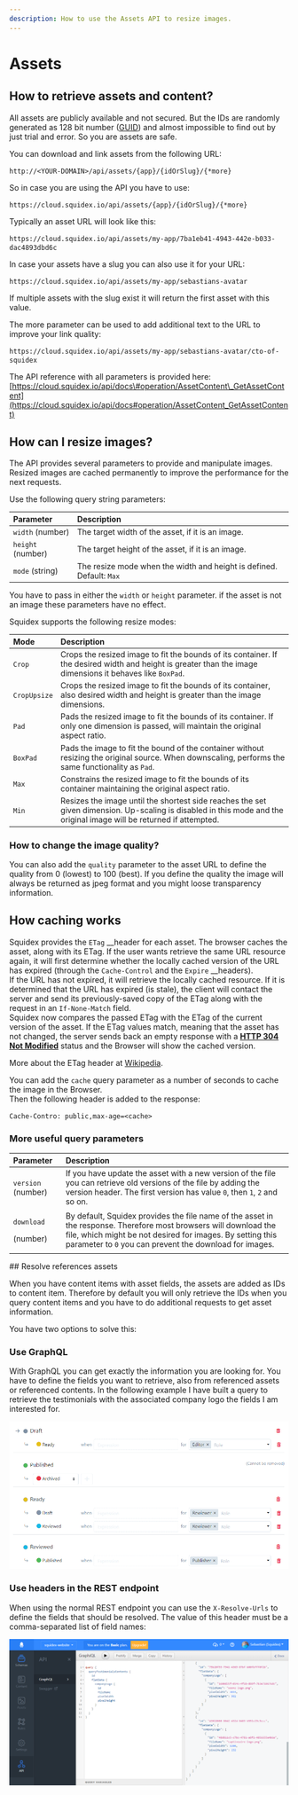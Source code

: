 ```yaml
---
description: How to use the Assets API to resize images.
---
```


# Assets

## How to retrieve assets and content?

All assets are publicly available and not secured. But the IDs are randomly generated as 128 bit number \([GUID](https://en.wikipedia.org/wiki/Universally_unique_identifier)\) and almost impossible to find out by just trial and error. So you are assets are safe.

You can download and link assets from the following URL:

```text
http://<YOUR-DOMAIN>/api/assets/{app}/{idOrSlug}/{*more}
```

So in case you are using the API you have to use:

```text
https://cloud.squidex.io/api/assets/{app}/{idOrSlug}/{*more}
```

Typically an asset URL will look like this:

```text
https://cloud.squidex.io/api/assets/my-app/7ba1eb41-4943-442e-b033-dac4893dbd6c
```

In case your assets have a slug you can also use it for your URL:

```text
https://cloud.squidex.io/api/assets/my-app/sebastians-avatar
```

If multiple assets with the slug exist it will return the first asset with this value.

The more parameter can be used to add additional text to the URL to improve your link quality:

```text
https://cloud.squidex.io/api/assets/my-app/sebastians-avatar/cto-of-squidex
```

The API reference with all parameters is provided here: [https://cloud.squidex.io/api/docs\#operation/AssetContent\_GetAssetContent](https://cloud.squidex.io/api/docs#operation/AssetContent_GetAssetContent)

## How can I resize images?

The API provides several parameters to provide and manipulate images. Resized images are cached permanently to improve the performance for the next requests.

Use the following query string parameters:

| Parameter | Description |
| :--- | :--- |
| `width` \(number\) | The target width of the asset, if it is an image.  |
| `height` \(number\) | The target height of the asset, if it is an image. |
| `mode` \(string\) | The resize mode when the width and height is defined. Default: `Max` |

You have to pass in either the `width` or `height` parameter. if the asset is not an image these parameters have no effect.

Squidex supports the following resize modes:

| Mode | Description |
| :--- | :--- |
| `Crop` | Crops the resized image to fit the bounds of its container. If the desired width and height is greater than the image dimensions it behaves like `BoxPad`. |
| `CropUpsize` | Crops the resized image to fit the bounds of its container, also desired width and height is greater than the image dimensions. |
| `Pad` | Pads the resized image to fit the bounds of its container. If only one dimension is passed, will maintain the original aspect ratio. |
| `BoxPad` | Pads the image to fit the bound of the container without resizing the original source. When downscaling, performs the same functionality as `Pad`. |
| `Max` | Constrains the resized image to fit the bounds of its container maintaining the original aspect ratio. |
| `Min` | Resizes the image until the shortest side reaches the set given dimension. Up-scaling is disabled in this mode and the original image will be returned if attempted. |

### How to change the image quality?

You can also add the `quality` parameter to the asset URL to define the quality from 0 \(lowest\) to 100 \(best\). If you define the quality the image will always be returned as jpeg format and you might loose transparency information.

## How caching works

Squidex provides the `ETag` __header for each asset. The browser caches the asset, along with its ETag. If the user wants retrieve the same URL resource again, it will first determine whether the locally cached version of the URL has expired \(through the `Cache-Control` and the `Expire` __headers\).  
If the URL has not expired, it will retrieve the locally cached resource. If it is determined that the URL has expired \(is stale\), the client will contact the server and send its previously-saved copy of the ETag along with the request in an `If-None-Match` field.   
Squidex now compares the passed ETag with the ETag of the current version of the asset. If the ETag values match, meaning that the asset has not changed, the server sends back an empty response with a [**HTTP 304 Not Modified**](https://en.wikipedia.org/wiki/HTTP_304) status and the Browser will show the cached version.

More about the ETag header at [Wikipedia](https://en.wikipedia.org/wiki/HTTP_ETag).

You can add the `cache` query parameter as a number of seconds to cache the image in the Browser.   
Then the following header is added to the response:

```text
Cache-Contro: public,max-age=<cache>
```

### More useful query parameters

<table>
  <thead>
    <tr>
      <th style="text-align:left">Parameter</th>
      <th style="text-align:left">Description</th>
    </tr>
  </thead>
  <tbody>
    <tr>
      <td style="text-align:left"><code>version</code> (number)</td>
      <td style="text-align:left">If you have update the asset with a new version of the file you can retrieve
        old versions of the file by adding the version header. The first version
        has value <code>0</code>, then <code>1</code>, <code>2</code> and so on.</td>
    </tr>
    <tr>
      <td style="text-align:left">
        <p><code>download</code>
        </p>
        <p>(number)</p>
      </td>
      <td style="text-align:left">By default, Squidex provides the file name of the asset in the response.
        Therefore most browsers will download the file, which might be not desired
        for images. By setting this parameter to <code>0</code> you can prevent the
        download for images.</td>
    </tr>
  </tbody>
</table>## Resolve references assets

When you have content items with asset fields, the assets are added as IDs to content item. Therefore by default you will only retrieve the IDs when you query content items and you have to do additional requests to get asset information.

You have two options to solve this:

### Use GraphQL

With GraphQL you can get exactly the information you are looking for. You have to define the fields you want to retrieve, also from referenced assets or referenced contents. In the following example I have built a query to retrieve the testimonials with the associated company logo the fields I am interested for.

![Use GraphQL to get asset information](../../../.gitbook/assets/image%20%2830%29.png)

### Use headers in the REST endpoint

When using the normal REST endpoint you can use the `X-Resolve-Urls` to define the fields that should be resolved. The value of this header must be a comma-separated list of field names:

![Resolve the image URL](../../../.gitbook/assets/image%20%2821%29.png)


